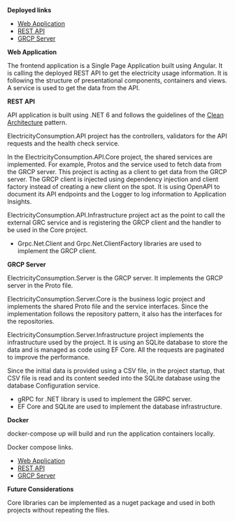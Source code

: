 **Deployed links**

- [Web Application](https://consumptionweb.z6.web.core.windows.net)
- [REST API](https://electricity-consumption-server-as.azurewebsites.net)
- [GRCP Server](https://electricity-consumption-api-as.azurewebsites.net)

**Web Application**

The frontend application is a Single Page Application built using Angular. It is calling the deployed REST API to get the electricity usage information. It is following the structure of presentational components, containers and views. A service is used to get the data from the API.

**REST API**

API application is built using .NET 6 and follows the guidelines of the [Clean Architecture](https://github.com/ardalis/CleanArchitecture) pattern.

ElectricityConsumption.API project has the controllers, validators for the API requests and the health check service. 

In the ElectricityConsumption.API.Core project, the shared services are implemented. For example, Protos and the service used to fetch data from the GRCP server. This project is acting as a client to get data from the GRCP server. The GRCP client is injected using dependency injection and client factory instead of creating a new client on the spot. It is using OpenAPI to document its API endpoints and the Logger to log information to Application Insights.

ElectricityConsumption.API.Infrastructure project act as the point to call the external GRC service and is registering the GRCP client and the handler to be used in the Core project. 

- Grpc.Net.Client and Grpc.Net.ClientFactory libraries are used to implement the GRCP client.

**GRCP Server**

ElectricityConsumption.Server is the GRCP server. It implements the GRCP server in the Proto file.

ElectricityConsumption.Server.Core is the business logic project and implements the shared Proto file and the service interfaces. Since the implementation follows the repository pattern, it also has the interfaces for the repositories.

ElectricityConsumption.Server.Infrastructure project implements the infrastructure used by the project. It is using an SQLite database to store the data and is managed as code using EF Core. All the requests are paginated to improve the performance.

Since the initial data is provided using a CSV file, in the project startup, that CSV file is read and its content seeded into the SQLite database using the database Configuration service.

- gRPC for .NET library is used to implement the GRPC server. 
- EF Core and SQLite are used to implement the database infrastructure. 

**Docker**

docker-compose up will build and run the application containers locally.

Docker compose links.

- [Web Application](http://localhost:8000)
- [REST API](http://localhost:8002)
- [GRCP Server](http://localhost:8001)

**Future Considerations**

Core libraries can be implemented as a nuget package and used in both projects without repeating the files.
